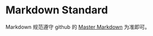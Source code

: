 # Markdown Standard

Markdown 规范遵守 github 的 [Master Markdown](https://guides.github.com/features/mastering-markdown/) 为准即可。